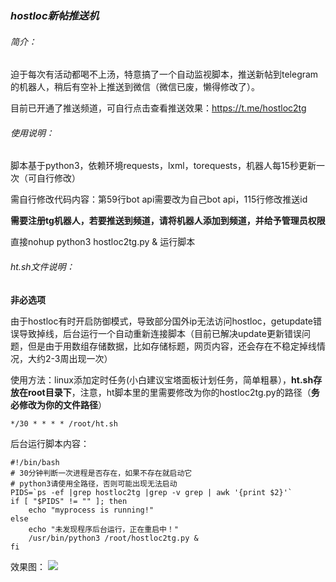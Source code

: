 ### ***hostloc新帖推送机***

###### 简介：

迫于每次有活动都喝不上汤，特意搞了一个自动监视脚本，推送新帖到telegram的机器人，稍后有空补上推送到微信（微信已废，懒得修改了）。

目前已开通了推送频道，可自行点击查看推送效果：https://t.me/hostloc2tg

###### 使用说明：

脚本基于python3，依赖环境requests，lxml，torequests，机器人每15秒更新一次（可自行修改）

需自行修改代码内容：第59行bot api需要改为自己bot api，115行修改推送id

**需要注册tg机器人，若要推送到频道，请将机器人添加到频道，并给予管理员权限**

直接nohup python3 hostloc2tg.py & 运行脚本

###### ht.sh文件说明：

**非必选项**

由于hostloc有时开启防御模式，导致部分国外ip无法访问hostloc，getupdate错误导致掉线，后台运行一个自动重新连接脚本（目前已解决update更新错误问题，但是由于用数组存储数据，比如存储标题，网页内容，还会存在不稳定掉线情况，大约2-3周出现一次）

使用方法：linux添加定时任务(小白建议宝塔面板计划任务，简单粗暴），**ht.sh存放在root目录下**，注意，ht脚本里的里需要修改为你的hostloc2tg.py的路径（**务必修改为你的文件路径**）

~~~
*/30 * * * * /root/ht.sh
~~~
后台运行脚本内容：

~~~
#!/bin/bash
# 30分钟判断一次进程是否存在，如果不存在就启动它
# python3请使用全路径，否则可能出现无法启动
PIDS=`ps -ef |grep hostloc2tg |grep -v grep | awk '{print $2}'`
if [ "$PIDS" != "" ]; then
	echo "myprocess is running!"
else
	echo "未发现程序后台运行，正在重启中！"
	/usr/bin/python3 /root/hostloc2tg.py &
fi
~~~

效果图：
![](https://s1.ax1x.com/2020/06/23/NNCgxS.jpg)



